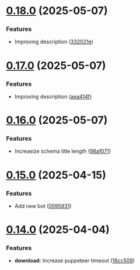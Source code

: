 # [0.18.0](https://github.com/lucasfernandodev/dragoid/compare/v0.17.0...v0.18.0) (2025-05-07)


### Features

* Improving description ([332021e](https://github.com/lucasfernandodev/dragoid/commit/332021e4eccde0ece441ec3a5571cc39aba44495))



# [0.17.0](https://github.com/lucasfernandodev/dragoid/compare/v0.16.0...v0.17.0) (2025-05-07)


### Features

* Improving description ([aea414f](https://github.com/lucasfernandodev/dragoid/commit/aea414fdb6757c1e601e315e1b4bee438b61b5bc))



# [0.16.0](https://github.com/lucasfernandodev/dragoid/compare/v0.15.0...v0.16.0) (2025-05-07)


### Features

* Increasize schema title length ([98af071](https://github.com/lucasfernandodev/dragoid/commit/98af071c6f7fbc1ce7a49a6d1ce2114e2c79a6c4))



# [0.15.0](https://github.com/lucasfernandodev/dragoid/compare/v0.14.0...v0.15.0) (2025-04-15)


### Features

* Add new bot ([0595931](https://github.com/lucasfernandodev/dragoid/commit/0595931bcba808254cd7463abcfed1041da4fee9))



# [0.14.0](https://github.com/lucasfernandodev/dragoid/compare/v0.13.0...v0.14.0) (2025-04-04)


### Features

* **download:** Increase puppeteer timeout ([16cc509](https://github.com/lucasfernandodev/dragoid/commit/16cc50981f352a90639487fb162d158ce93f92e9))



